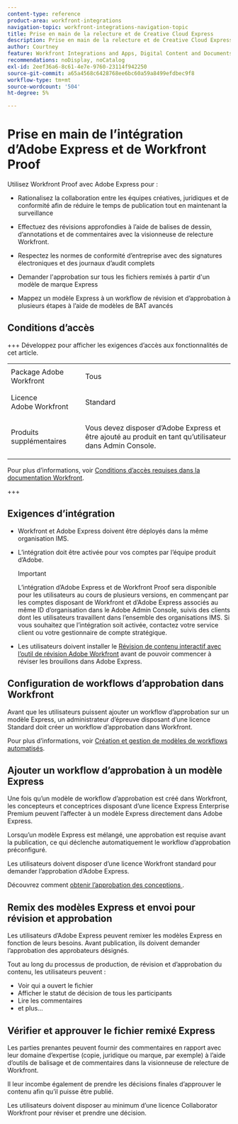 ```yaml
---
content-type: reference
product-area: workfront-integrations
navigation-topic: workfront-integrations-navigation-topic
title: Prise en main de la relecture et de Creative Cloud Express
description: Prise en main de la relecture et de Creative Cloud Express
author: Courtney
feature: Workfront Integrations and Apps, Digital Content and Documents
recommendations: noDisplay, noCatalog
exl-id: 2eef36a6-8c61-4e7e-9760-23114f942250
source-git-commit: a65a4568c6428768ee6bc60a59a8499efdbec9f8
workflow-type: tm+mt
source-wordcount: '504'
ht-degree: 5%

---
```


# Prise en main de l’intégration d’Adobe Express et de Workfront Proof

Utilisez Workfront Proof avec Adobe Express pour :

* Rationalisez la collaboration entre les équipes créatives, juridiques et de conformité afin de réduire le temps de publication tout en maintenant la surveillance

* Effectuez des révisions approfondies à l’aide de balises de dessin, d’annotations et de commentaires avec la visionneuse de relecture Workfront.

* Respectez les normes de conformité d’entreprise avec des signatures électroniques et des journaux d’audit complets


* Demander l&#39;approbation sur tous les fichiers remixés à partir d&#39;un modèle de marque Express

* Mappez un modèle Express à un workflow de révision et d’approbation à plusieurs étapes à l’aide de modèles de BAT avancés

## Conditions d’accès

+++ Développez pour afficher les exigences d’accès aux fonctionnalités de cet article.

<table style="table-layout:auto"> 
 <col> 
 <col> 
 <tbody> 
 <tr> 
   <td role="rowheader">Package Adobe Workfront</td> 
   <td> 
   <p>Tous</p> 
   </td> 
  </tr> 
  <tr> 
   <td role="rowheader">Licence Adobe Workfront</td> 
   <td> 
   <p>Standard </p> 
  </td> 
  </tr> 
  <tr> 
   <td role="rowheader">Produits supplémentaires</td> 
   <td> 
   <p> Vous devez disposer d’Adobe Express et être ajouté au produit en tant qu’utilisateur dans Admin Console. </p> </td> 
  </tr>
 </tbody> 
</table>

Pour plus d’informations, voir [Conditions d’accès requises dans la documentation Workfront](/help/quicksilver/administration-and-setup/add-users/access-levels-and-object-permissions/access-level-requirements-in-documentation.md).

+++

## Exigences d’intégration

* Workfront et Adobe Express doivent être déployés dans la même organisation IMS.

* L’intégration doit être activée pour vos comptes par l’équipe produit d’Adobe.

  >[!IMPORTANT]
  >
  >L’intégration d’Adobe Express et de Workfront Proof sera disponible pour les utilisateurs au cours de plusieurs versions, en commençant par les comptes disposant de Workfront et d’Adobe Express associés au même ID d’organisation dans le Adobe Admin Console, suivis des clients dont les utilisateurs travaillent dans l’ensemble des organisations IMS. Si vous souhaitez que l’intégration soit activée, contactez votre service client ou votre gestionnaire de compte stratégique.

* Les utilisateurs doivent installer le [Révision de contenu interactif avec l’outil de révision Adobe Workfront](/help/quicksilver/review-and-approve-work/proofing/reviewing-proofs-within-workfront/review-a-proof/review-proof-in-web-viewer-extension.md) avant de pouvoir commencer à réviser les brouillons dans Adobe Express.


## Configuration de workflows d’approbation dans Workfront

Avant que les utilisateurs puissent ajouter un workflow d’approbation sur un modèle Express, un administrateur d’épreuve disposant d’une licence Standard doit créer un workflow d’approbation dans Workfront.

Pour plus d’informations, voir [Création et gestion de modèles de workflows automatisés](/help/quicksilver/administration-and-setup/manage-workfront/configure-proofing/create-manage-automated-workflow-templates.md).

## Ajouter un workflow d’approbation à un modèle Express

Une fois qu’un modèle de workflow d’approbation est créé dans Workfront, les concepteurs et conceptrices disposant d’une licence Express Enterprise Premium peuvent l’affecter à un modèle Express directement dans Adobe Express.

Lorsqu’un modèle Express est mélangé, une approbation est requise avant la publication, ce qui déclenche automatiquement le workflow d’approbation préconfiguré.

Les utilisateurs doivent disposer d’une licence Workfront standard pour demander l’approbation d’Adobe Express.

Découvrez comment [&#x200B; obtenir l’approbation des conceptions &#x200B;](https://helpx.adobe.com/fr/express/web/share-and-publish/share-and-collaborate/request-approval.html).


## Remix des modèles Express et envoi pour révision et approbation

Les utilisateurs d’Adobe Express peuvent remixer les modèles Express en fonction de leurs besoins. Avant publication, ils doivent demander l’approbation des approbateurs désignés.

Tout au long du processus de production, de révision et d’approbation du contenu, les utilisateurs peuvent :

* Voir qui a ouvert le fichier
* Afficher le statut de décision de tous les participants
* Lire les commentaires
* et plus...

<!--Learn how to get approval on designs.   
need link to help article-->

## Vérifier et approuver le fichier remixé Express

Les parties prenantes peuvent fournir des commentaires en rapport avec leur domaine d’expertise (copie, juridique ou marque, par exemple) à l’aide d’outils de balisage et de commentaires dans la visionneuse de relecture de Workfront.

Il leur incombe également de prendre les décisions finales d’approuver le contenu afin qu’il puisse être publié.

Les utilisateurs doivent disposer au minimum d’une licence Collaborator Workfront pour réviser et prendre une décision.
